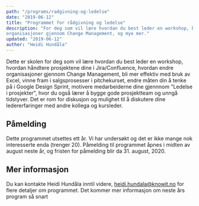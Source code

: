 ```yaml
---
path: "/programs/radgivning-og-ledelse"
date: "2019-06-12"
title: "Programmet for rådgivning og ledelse"
description: "For deg som vil lære hvordan du best leder en workshop, hvordan endre
organisasjoner gjennom Change Management, og mye mer."
updated: "2019-06-12"
author: "Heidi Hundåla"
---
```


Dette er skolen for deg som vil lære hvordan du best leder en workshop,
hvordan håndtere prosjektene dine i Jira/Confluence, hvordan endre
organisasjoner gjennom Change Management, bli mer effektiv med bruk av Excel,
vinne fram i salgsprosesser i pitchekurset, endre måten din å tenke på i
Google Design Sprint, motivere medarbeiderne dine gjennnom "Ledelse i
prosjekter", hvor du også lærer å bygge gode prosjektteam og unngå tidstyver.
Det er rom for diskusjon og mulighet til å diskutere dine ledererfaringer med
andre kollega og kursleder.

## Påmelding

Dette programmet utsettes ett år. Vi har undersøkt og det er ikke mange nok interesserte enda (trenger 20). Påmelding til programmet åpnes i midten av august neste år, og fristen for påmelding blir da 31. august, 2020.

## Mer informasjon

Du kan kontakte Heidi Hundåla inntil videre,
<a href="mailto:heidi.hundala@knowit.no">heidi.hundala@knowit.no</a> for flere
detaljer om programmet. Det kommer mer informasjon om neste års program så snart
